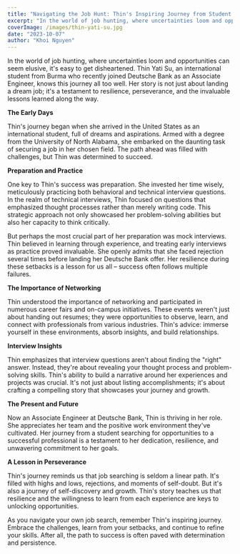 ```yaml
---
title: "Navigating the Job Hunt: Thin's Inspiring Journey from Student to Deutsche Bank Associate Engineer"
excerpt: "In the world of job hunting, where uncertainties loom and opportunities can seem elusive, it's easy to get disheartened. Thin Yati Su, an international student from Burma who recently joined Deutsche Bank as an Associate Engineer, knows this journey all too well. Her story is not..."
coverImage: /images/thin-yati-su.jpg
date: "2023-10-07"
author: "Khoi Nguyen"
---
```


In the world of job hunting, where uncertainties loom and opportunities can seem elusive, it's easy to get disheartened. Thin Yati Su, an international student from Burma who recently joined Deutsche Bank as an Associate Engineer, knows this journey all too well. Her story is not just about landing a dream job; it's a testament to resilience, perseverance, and the invaluable lessons learned along the way.

**The Early Days**

Thin's journey began when she arrived in the United States as an international student, full of dreams and aspirations. Armed with a degree from the University of North Alabama, she embarked on the daunting task of securing a job in her chosen field. The path ahead was filled with challenges, but Thin was determined to succeed.

**Preparation and Practice**

One key to Thin's success was preparation. She invested her time wisely, meticulously practicing both behavioral and technical interview questions. In the realm of technical interviews, Thin focused on questions that emphasized thought processes rather than merely writing code. This strategic approach not only showcased her problem-solving abilities but also her capacity to think critically.

But perhaps the most crucial part of her preparation was mock interviews. Thin believed in learning through experience, and treating early interviews as practice proved invaluable. She openly admits that she faced rejection several times before landing her Deutsche Bank offer. Her resilience during these setbacks is a lesson for us all – success often follows multiple failures.

**The Importance of Networking**

Thin understood the importance of networking and participated in numerous career fairs and on-campus initiatives. These events weren't just about handing out resumes; they were opportunities to observe, learn, and connect with professionals from various industries. Thin's advice: immerse yourself in these environments, absorb insights, and build relationships.

**Interview Insights**

Thin emphasizes that interview questions aren't about finding the "right" answer. Instead, they're about revealing your thought process and problem-solving skills. Thin's ability to build a narrative around her experiences and projects was crucial. It's not just about listing accomplishments; it's about crafting a compelling story that showcases your journey and growth.

**The Present and Future**

Now an Associate Engineer at Deutsche Bank, Thin is thriving in her role. She appreciates her team and the positive work environment they've cultivated. Her journey from a student searching for opportunities to a successful professional is a testament to her dedication, resilience, and unwavering commitment to her goals.

**A Lesson in Perseverance**

Thin's journey reminds us that job searching is seldom a linear path. It's filled with highs and lows, rejections, and moments of self-doubt. But it's also a journey of self-discovery and growth. Thin's story teaches us that resilience and the willingness to learn from each experience are keys to unlocking opportunities.

As you navigate your own job search, remember Thin's inspiring journey. Embrace the challenges, learn from your setbacks, and continue to refine your skills. After all, the path to success is often paved with determination and persistence.
